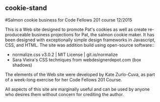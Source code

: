 ## cookie-stand
#Salmon cookie business for Code Fellows 201 course 12/2015

This is a Web site designed to promote Pat's cookies as well as create re-produceable business projections for Pat, the salmon cookie maker. It has been designed with exceptionally simple design frameworks in Javascript, CSS, and HTML. The site was addition build using open-source software::

* normalize.css v3.0.2 | MIT License | git.io/normalize
* Sara Vieira's CSS techniques from webdesignerdepot.com (box shadows)

The elements of the Web site were developed by Kate Zurlo-Cuva, as part of a week-long exercise for her Code Fellows 201 Course.

All aspects of this site are marginally useful and can be used by anyone who desires them without concern for crediting the author.
